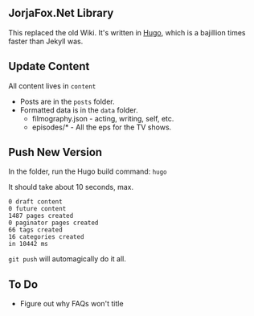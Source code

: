 ## JorjaFox.Net Library

This replaced the old Wiki. It's written in [Hugo](http://gohugo.io), which is a bajillion times faster than Jekyll was.

## Update Content

All content lives in `content`

* Posts are in the `posts` folder.
* Formatted data is in the `data` folder.
    - filmography.json - acting, writing, self, etc.
    - episodes/* - All the eps for the TV shows.

## Push New Version

In the folder, run the Hugo build command: `hugo`

It should take about 10 seconds, max.

```
0 draft content
0 future content
1487 pages created
0 paginator pages created
66 tags created
16 categories created
in 10442 ms
```

`git push` will automagically do it all.

## To Do

* Figure out why FAQs won't title